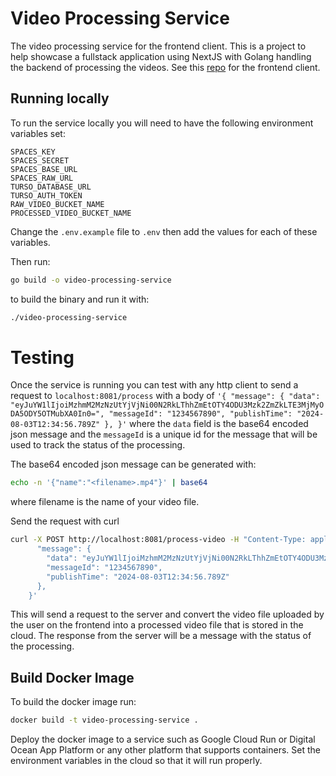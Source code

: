 # Video Processing Service

The video processing service for the frontend client. This is a project to help showcase a fullstack application using NextJS with Golang handling the backend of processing the videos. See this [repo](https://github.com/electricman991/yt-web-client) for the frontend client.

## Running locally

To run the service locally you will need to have the following environment variables set:

```
SPACES_KEY
SPACES_SECRET
SPACES_BASE_URL
SPACES_RAW_URL
TURSO_DATABASE_URL
TURSO_AUTH_TOKEN
RAW_VIDEO_BUCKET_NAME
PROCESSED_VIDEO_BUCKET_NAME
```

Change the `.env.example` file to `.env` then add the values for each of these variables.

Then run:

```bash
go build -o video-processing-service
```
to build the binary and run it with: 
```bash
./video-processing-service
```

# Testing
Once the service is running you can test with any http client to send a request to `localhost:8081/process` with a body of `'{
      "message": {
        "data": "eyJuYW1lIjoiMzhmM2MzNzUtYjVjNi00N2RkLThhZmEtOTY4ODU3Mzk2ZmZkLTE3MjMyODA5ODY5OTMubXA0In0=",
        "messageId": "1234567890",
        "publishTime": "2024-08-03T12:34:56.789Z"
      },
    }'` where the `data` field is the base64 encoded json message and the `messageId` is a unique id for the message that will be used to track the status of the processing.

The base64 encoded json message can be generated with:
```bash
echo -n '{"name":"<filename>.mp4"}' | base64
```
where filename is the name of your video file.

Send the request with curl 
```bash
curl -X POST http://localhost:8081/process-video -H "Content-Type: application/json" -d '{
      "message": {
        "data": "eyJuYW1lIjoiMzhmM2MzNzUtYjVjNi00N2RkLThhZmEtOTY4ODU3Mzk2ZmZkLTE3MjI5MTE1OTg0MzEubXA0In0=",
        "messageId": "1234567890",
        "publishTime": "2024-08-03T12:34:56.789Z"
      },
    }'
```

This will send a request to the server and convert the video file uploaded by the user on the frontend into a processed video file that is stored in the cloud. The response from the server will be a message with the status of the processing.

## Build Docker Image

To build the docker image run:

```bash
docker build -t video-processing-service .
```

Deploy the docker image to a service such as Google Cloud Run or Digital Ocean App Platform or any other platform that supports containers. Set the environment 
variables in the cloud so that it will run properly.